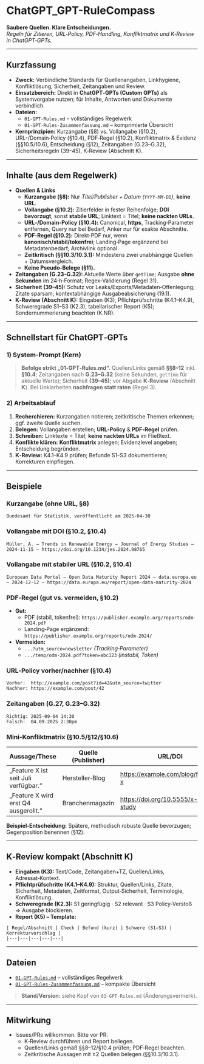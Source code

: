 # ChatGPT_GPT-RuleCompass
**Saubere Quellen. Klare Entscheidungen.**  
*Regeln für Zitieren, URL‑Policy, PDF‑Handling, Konfliktmatrix und K‑Review in ChatGPT‑GPTs.*

---

## Kurzfassung
- **Zweck:** Verbindliche Standards für Quellenangaben, Linkhygiene, Konfliktlösung, Sicherheit, Zeitangaben und Review.
- **Einsatzbereich:** Direkt in **ChatGPT‑GPTs (Custom GPTs)** als Systemvorgabe nutzen; für Inhalte, Antworten und Dokumente verbindlich.
- **Dateien:**  
  - `01-GPT-Rules.md` – vollständiges Regelwerk  
  - `01-GPT-Rules-Zusammenfassung.md` – komprimierte Übersicht
- **Kernprinzipien:** Kurzangabe (§8) vs. Vollangabe (§10.2), URL-/Domain‑Policy (§10.4), PDF‑Regel (§10.2), Konfliktmatrix & Evidenz (§§10.5/10.6), Entscheidung (§12), Zeitangaben (G.23–G.32), Sicherheitsregeln (39–45), K‑Review (Abschnitt K).

---

## Inhalte (aus dem Regelwerk)
- **Quellen & Links**
  - **Kurzangabe (§8):** Nur *Titel/Publisher + Datum (`YYYY‑MM‑DD`)*, **keine URL**.
  - **Vollangabe (§10.2):** Zitierfelder in fester Reihenfolge; **DOI bevorzugt**, sonst **stabile URL**; Linktext = Titel; **keine nackten URLs**.
  - **URL‑/Domain‑Policy (§10.4):** Canonical, **https**, Tracking‑Parameter entfernen, Query nur bei Bedarf, Anker nur für exakte Abschnitte.
  - **PDF‑Regel (§10.2):** Direkt‑PDF nur, wenn **kanonisch/stabil/tokenfrei**; Landing‑Page ergänzend bei Metadatenbedarf; Archivlink optional.
  - **Zeitkritisch (§§10.3/10.3.1):** Mindestens zwei unabhängige Quellen + Datumsvergleich.
  - **Keine Pseudo‑Belege (§11).**
- **Zeitangaben (G.23–G.32):** Aktuelle Werte über `getTime`; Ausgabe **ohne Sekunden** im 24‑h‑Format; Regex‑Validierung (Regel 31).
- **Sicherheit (39–45):** Schutz vor Leaks/Exports/Metadaten‑Offenlegung; Zitate sparsam; kontextabhängige Ausgabeabsicherung (19.1).
- **K‑Review (Abschnitt K):** Eingaben (K3), Pflichtprüfschritte (K4.1–K4.9), Schweregrade S1–S3 (K2.3), tabellarischer Report (K5); Sondernummerierung beachten (K.NR).

---

## Schnellstart für ChatGPT‑GPTs

### 1) System‑Prompt (Kern)
> **Befolge strikt „01‑GPT‑Rules.md“.** Quellen/Links gemäß **§§8–12** inkl. **§10.4**; Zeitangaben nach **G.23–G.32** (keine Sekunden, `getTime` für aktuelle Werte); Sicherheit **(39–45)**; vor Abgabe **K‑Review** (Abschnitt **K**). Bei Unklarheiten **nachfragen statt raten** (Regel 3).

### 2) Arbeitsablauf
1. **Recherchieren:** Kurzangaben notieren; zeitkritische Themen erkennen; ggf. zweite Quelle suchen.  
2. **Belegen:** Vollangaben erstellen; **URL‑Policy** & **PDF‑Regel** prüfen.  
3. **Schreiben:** Linktexte = Titel; **keine nackten URLs** im Fließtext.  
4. **Konflikte klären:** **Konfliktmatrix** anlegen; Evidenzlevel angeben; Entscheidung begründen.  
5. **K‑Review:** K4.1–K4.9 prüfen; Befunde S1–S3 dokumentieren; Korrekturen einpflegen.

---

## Beispiele

### Kurzangabe (ohne URL, §8)
```
Bundesamt für Statistik, veröffentlicht am 2025‑04‑30
```

### Vollangabe mit DOI (§10.2, §10.4)
```
Müller, A. — Trends in Renewable Energy — Journal of Energy Studies — 2024‑11‑15 — https://doi.org/10.1234/jes.2024.98765
```

### Vollangabe mit stabiler URL (§10.2, §10.4)
```
European Data Portal — Open Data Maturity Report 2024 — data.europa.eu — 2024‑12‑12 — https://data.europa.eu/report/open-data-maturity-2024
```

### PDF‑Regel (gut vs. vermeiden, §10.2)
- **Gut:**  
  - PDF (stabil, tokenfrei): `https://publisher.example.org/reports/odm-2024.pdf`  
  - Landing‑Page ergänzend: `https://publisher.example.org/reports/odm-2024/`
- **Vermeiden:**  
  - `...?utm_source=newsletter` *(Tracking‑Parameter)*  
  - `.../temp/odm-2024.pdf?token=abc123` *(instabil, Token)*

### URL‑Policy vorher/nachher (§10.4)
```
Vorher:  http://example.com/post?id=42&utm_source=twitter
Nachher: https://example.com/post/42
```

### Zeitangaben (G.27, G.23–G.32)
```
Richtig: 2025‑09‑04 14:30
Falsch:  04.09.2025 2:30pm
```

### Mini‑Konfliktmatrix (§10.5/§12/§10.6)
| Aussage/These | Quelle (Publisher) | URL/DOI | Datum | Evidenzlevel | Begründung/Methodik |
|---|---|---|---|---|---|
| „Feature X ist seit Juli verfügbar.“ | Hersteller‑Blog | https://example.com/blog/feature-x | 2025‑07‑10 | Mittel | Herstellerangabe |
| „Feature X wird erst Q4 ausgerollt.“ | Branchenmagazin | https://doi.org/10.5555/x-rollout-study | 2025‑08‑01 | Hoch | Studie mit Methodik |

**Beispiel‑Entscheidung:** Spätere, methodisch robuste Quelle bevorzugen; Gegenposition benennen (§12).

---

## K‑Review kompakt (Abschnitt K)
- **Eingaben (K3):** Text/Code, Zeitangaben+TZ, Quellen/Links, Adressat‑Kontext.  
- **Pflichtprüfschritte (K4.1–K4.9):** Struktur, Quellen/Links, Zitate, Sicherheit, Metadaten, Zeitformat, Output‑Sicherheit, Terminologie, Konfliktlösung.  
- **Schweregrade (K2.3):** S1 geringfügig · S2 relevant · S3 Policy‑Verstoß ⇒ Ausgabe blockieren.  
- **Report (K5) – Template:**
```
| Regel/Abschnitt | Check | Befund (kurz) | Schwere (S1–S3) | Korrekturvorschlag |
|---|---|---|---|---|
```

---

## Dateien
- [`01-GPT-Rules.md`](./01-GPT-Rules.md) – vollständiges Regelwerk  
- [`01-GPT-Rules-Zusammenfassung.md`](./01-GPT-Rules-Zusammenfassung.md) – kompakte Übersicht

> **Stand/Version:** siehe Kopf von `01-GPT-Rules.md` (Änderungsvermerk).

---

## Mitwirkung
- Issues/PRs willkommen. Bitte vor PR:
  - K‑Review durchführen und Report beilegen.
  - Quellen/Links gemäß §§8–12/§10.4 prüfen; PDF‑Regel beachten.
  - Zeitkritische Aussagen mit ≥2 Quellen belegen (§§10.3/10.3.1).


